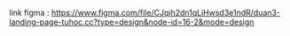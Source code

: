 link figma : https://www.figma.com/file/CJqih2dn1qLiHwsd3e1ndR/duan3-landing-page-tuhoc.cc?type=design&node-id=16-2&mode=design

